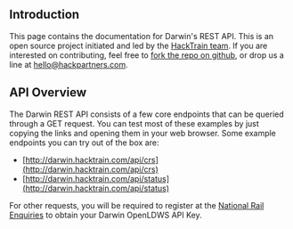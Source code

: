 ## Introduction

This page contains the documentation for Darwin's REST API. This is an open source project initiated and led by the [HackTrain team](http://hacktrain.com). If you are interested on contributing, feel free to [fork the repo on github](https://github.com/HackPartners/darwinrest), or drop us a line at [hello@hackpartners.com](mailito:hello@hackpartners.com).

## API Overview

The Darwin REST API consists of a few core endpoints that can be queried through a GET request. You can test most of these examples by just copying the links and opening them in your web browser. Some example endpoints you can try out of the box are:

* [http://darwin.hacktrain.com/api/crs](http://darwin.hacktrain.com/api/crs)
* [http://darwin.hacktrain.com/api/status](http://darwin.hacktrain.com/api/status)

For other requests, you will be required to register at the [National Rail Enquiries](http://www.nationalrail.co.uk/46391.aspx) to obtain your Darwin OpenLDWS API Key.